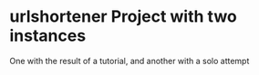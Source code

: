 # urlshortener Project with two instances
One with the result of a tutorial, and another with a solo attempt
